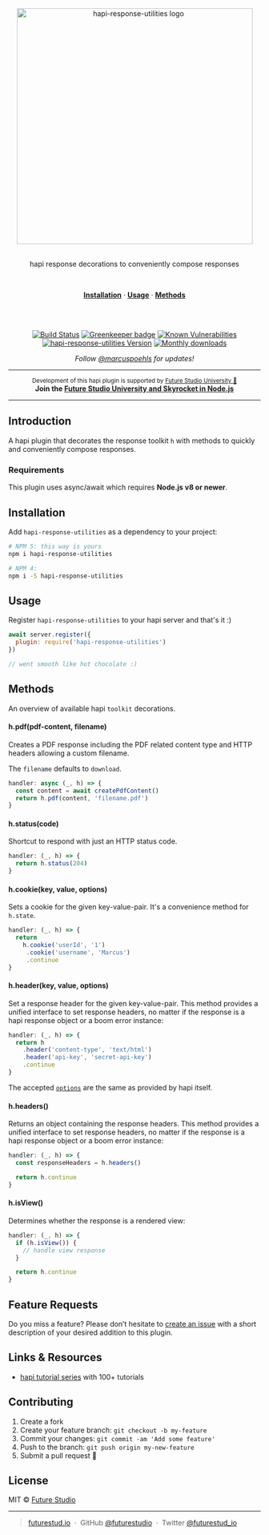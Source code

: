 <div align="center">
  <img width="471" style="max-width:100%;" src="https://github.com/futurestudio/hapi-response-utilities/blob/master/media/hapi-response-utilities.png?raw=true" alt="hapi-response-utilities logo">
  <br/>
  <br/>
  <p>
    hapi response decorations to conveniently compose responses
  </p>
  <br/>
  <p>
    <a href="#installation"><strong>Installation</strong></a> ·
    <a href="#usage"><strong>Usage</strong></a> ·
    <a href="#methods"><strong>Methods</strong></a>
  </p>
  <br/>
  <br/>
  <p>

[![Build Status](https://travis-ci.org/futurestudio/hapi-response-utilities.svg?branch=master)](https://travis-ci.org/futurestudio/hapi-response-utilities) [![Greenkeeper badge](https://badges.greenkeeper.io/futurestudio/hapi-response-utilities.svg)](https://greenkeeper.io/)
  <a href="https://snyk.io/test/github/futurestudio/hapi-response-utilities"><img src="https://snyk.io/test/github/futurestudio/hapi-response-utilities/badge.svg" alt="Known Vulnerabilities" data-canonical-src="https://snyk.io/test/github/futurestudio/hapi-response-utilities" style="max-width:100%;"></a>
    <a href="https://www.npmjs.com/package/hapi-response-utilities"><img src="https://img.shields.io/npm/v/hapi-response-utilities.svg" alt="hapi-response-utilities Version"></a>
    <a href="https://www.npmjs.com/package/hapi-response-utilities"><img src="https://img.shields.io/npm/dm/hapi-response-utilities.svg" alt="Monthly downloads"></a>
  </p>
  <p>
    <em>Follow <a href="http://twitter.com/marcuspoehls">@marcuspoehls</a> for updates!</em>
  </p>
</div>

------

<p align="center"><sup>Development of this hapi plugin is supported by <a href="https://futurestud.io">Future Studio University 🚀</a></sup>
<br><b>
Join the <a href="https://futurestud.io/university">Future Studio University and Skyrocket in Node.js</a></b>
</p>

------


## Introduction
A hapi plugin that decorates the response toolkit `h` with methods to quickly and conveniently compose responses.


### Requirements
This plugin uses async/await which requires **Node.js v8 or newer**.


## Installation
Add `hapi-response-utilities` as a dependency to your project:

```bash
# NPM 5: this way is yours
npm i hapi-response-utilities

# NPM 4:
npm i -S hapi-response-utilities
```


## Usage
Register `hapi-response-utilities` to your hapi server and that's it :)

```js
await server.register({
  plugin: require('hapi-response-utilities')
})

// went smooth like hot chocolate :)
```


## Methods
An overview of available hapi `toolkit` decorations.


#### h.pdf(pdf-content, filename)
Creates a PDF response including the PDF related content type and HTTP headers allowing a custom filename.

The `filename` defaults to `download`.

```js
handler: async (_, h) => {
  const content = await createPdfContent()
  return h.pdf(content, 'filename.pdf')
}
```


#### h.status(code)
Shortcut to respond with just an HTTP status code.

```js
handler: (_, h) => {
  return h.status(204)
}
```


#### h.cookie(key, value, options)
Sets a cookie for the given key-value-pair. It's a convenience method for `h.state`.

```js
handler: (_, h) => {
  return
    h.cookie('userId', '1')
     .cookie('username', 'Marcus')
     .continue
}
```


#### h.header(key, value, options)
Set a response header for the given key-value-pair. This method provides a unified interface to set response headers, no matter if the response is a hapi response object or a boom error instance:

```js
handler: (_, h) => {
  return h
    .header('content-type', 'text/html')
    .header('api-key', 'secret-api-key')
    .continue
}
```

The accepted [`options`](https://hapi.dev/api/?v=18.4.0#-responseheadername-value-options) are the same as provided by hapi itself.


#### h.headers()
Returns an object containing the response headers. This method provides a unified interface to set response headers, no matter if the response is a hapi response object or a boom error instance:

```js
handler: (_, h) => {
  const responseHeaders = h.headers()

  return h.continue
}
```


#### h.isView()
Determines whether the response is a rendered view:

```js
handler: (_, h) => {
  if (h.isView()) {
    // handle view response
  }

  return h.continue
}
```


## Feature Requests
Do you miss a feature? Please don’t hesitate to
[create an issue](https://github.com/futurestudio/hapi-response-utilities/issues) with a short description of your desired addition to this plugin.


## Links & Resources

- [hapi tutorial series](https://futurestud.io/tutorials/hapi-get-your-server-up-and-running) with 100+ tutorials


## Contributing

1.  Create a fork
2.  Create your feature branch: `git checkout -b my-feature`
3.  Commit your changes: `git commit -am 'Add some feature'`
4.  Push to the branch: `git push origin my-new-feature`
5.  Submit a pull request 🚀


## License

MIT © [Future Studio](https://futurestud.io)

---

> [futurestud.io](https://futurestud.io) &nbsp;&middot;&nbsp;
> GitHub [@futurestudio](https://github.com/futurestudio/) &nbsp;&middot;&nbsp;
> Twitter [@futurestud_io](https://twitter.com/futurestud_io)
